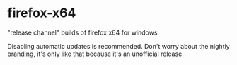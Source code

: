 firefox-x64
===========

"release channel" builds of firefox x64 for windows

Disabling automatic updates is recommended.
Don't worry about the nightly branding, it's only like that because it's an unofficial release.


